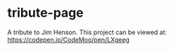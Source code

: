 # tribute-page
A tribute to Jim Henson.  This project can be viewed at: https://codepen.io/CodeMoo/pen/LXgeeg
